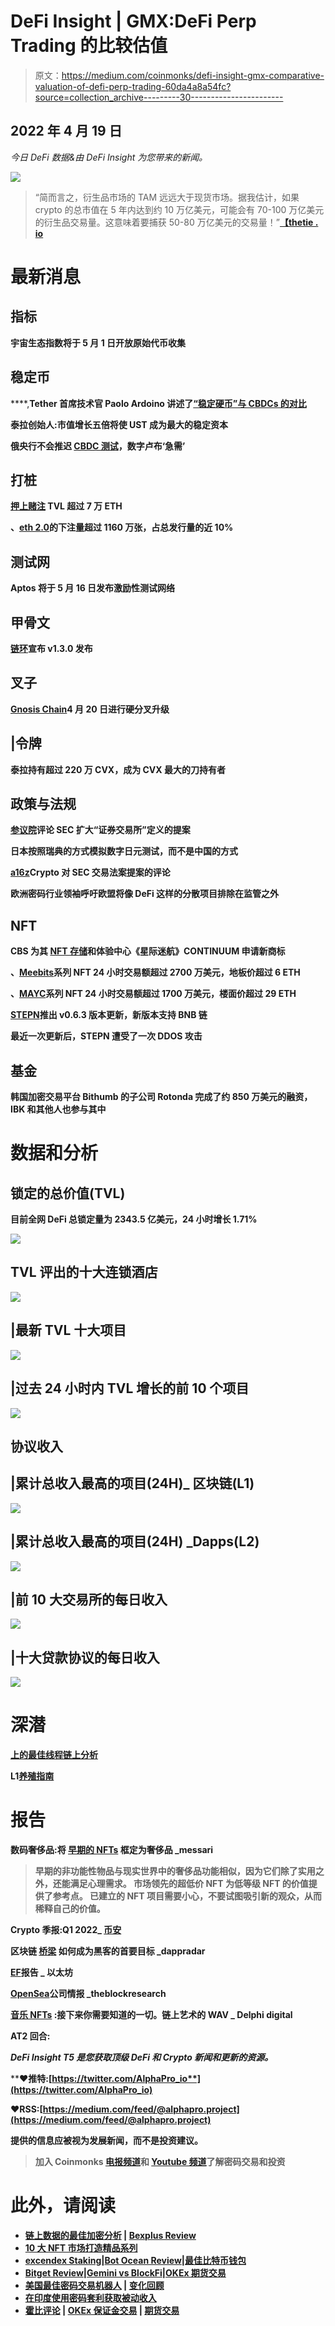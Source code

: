 # DeFi Insight | GMX:DeFi Perp Trading 的比较估值

> 原文：<https://medium.com/coinmonks/defi-insight-gmx-comparative-valuation-of-defi-perp-trading-60da4a8a54fc?source=collection_archive---------30----------------------->

## 2022 年 4 月 19 日

*今日 DeFi 数据&由 DeFi Insight 为您带来的新闻。*

![](img/914db480c020cc6709a1adcc5d90d183.png)

> “简而言之，衍生品市场的 TAM 远远大于现货市场。据我估计，如果 crypto 的总市值在 5 年内达到约 10 万亿美元，可能会有 70-100 万亿美元的衍生品交易量。这意味着要捕获 50-80 万亿美元的交易量！”**[【thetie . io](https://research.thetie.io/gmx-valuation-vs-dydx/)**

# **最新消息**

## **指标**

**宇宙生态指数将于 5 月 1 日开放原始代币收集**

## **稳定币**

****,**Tether 首席技术官 Paolo Ardoino 讲述了[“稳定硬币”与 CBDCs 的对比](https://gritdaily.com/tether-cto-paolo-ardoino-tells-all-on-stable-coins-versus-cbdcs/)**

**泰拉创始人:市值增长五倍将使 UST 成为最大的稳定资本**

****俄央行不会推迟 [CBDC 测试](https://www.iqstock.news/n/digital-ruble-needed-russias-central-bank-wont-delay-testing-3765598/)，数字卢布‘急需’****

## ****打桩****

******[押上赌注](https://dune.xyz/queries/64967/129756) TVL 超过 7 万 ETH******

********、**[eth 2.0](https://twitter.com/CryptoGucci/status/1516237818841817088)的下注量超过 1160 万张，占总发行量的近 10%******

## ****测试网****

****Aptos 将于 5 月 16 日发布激励性测试网络****

## ****甲骨文****

******[链环](https://twitter.com/chainlink/status/1516171515116535813)宣布 v1.3.0 发布******

## ******叉子******

********[Gnosis Chain](https://www.xdaichain.com/for-validators/hard-forks/token-contract-bytecode-or-2022-04-20-or-21735000)4 月 20 日进行硬分叉升级********

## ******|令牌******

********泰拉持有超过 220 万 CVX，成为 CVX 最大的刀持有者********

## ******政策与法规******

********[参议院](https://consensys.net/blog/news/consensys-comments-on-sec-proposal-to-broaden-the-definition-of-securities-exchange/)评论 SEC 扩大“证券交易所”定义的提案********

******日本按照瑞典的方式模拟数字日元测试，而不是中国的方式******

********[**a16z**](https://a16z.com/2022/04/18/sec-exchange-act-proposal-comment-a16z-crypto/)**Crypto 对 SEC 交易法案提案的评论**********

******欧洲密码行业领袖呼吁欧盟将像 DeFi 这样的分散项目排除在监管之外******

## ******NFT******

********CBS 为其 [NFT 存储](https://blog.cryptoflies.com/cbs-files-new-trademark-application-for-its-nft-storage-and-experiential-hub-star-trek-continuum/)和体验中心《星际迷航》CONTINUUM 申请新商标********

********、**[Meebits](https://nftgo.io/collection/meebits/overview)系列 NFT 24 小时交易额超过 2700 万美元，地板价超过 6 ETH******

******、**[MAYC](https://nftgo.io/collection/mutant-ape-yacht-club/overview)系列 NFT 24 小时交易额超过 1700 万美元，楼面价超过 29 ETH****

******[STEPN](https://twitter.com/Stepnofficial)推出 v0.6.3 版本更新，新版本支持 BNB 链******

******最近一次更新后，STEPN 遭受了一次 DDOS 攻击******

## ******基金******

******韩国加密交易平台 Bithumb 的子公司 Rotonda 完成了约 850 万美元的融资，IBK 和其他人也参与其中******

# ******数据和分析******

## ******锁定的总价值(TVL)******

******目前全网 DeFi 总锁定量为 2343.5 亿美元，24 小时增长 1.71%******

******![](img/b5ff7cc262d05b913d3dd4c916c8e54f.png)******

## ******TVL 评出的十大连锁酒店******

******![](img/db39e3a12423e04a53a7382ea880fe9e.png)******

## ******|最新 TVL 十大项目******

******![](img/bc1e967b9cff29eb99f5d8bd988eb0ef.png)******

## ******|过去 24 小时内 TVL 增长的前 10 个项目******

******![](img/f64bef1bf3c670630fd5d1858972d722.png)******

## ******协议收入******

## ******|累计总收入最高的项目(24H)_ 区块链(L1)******

******![](img/5f379b28f0470b185c4836e05f300096.png)******

## ******|累计总收入最高的项目(24H) _Dapps(L2)******

******![](img/6564f6cc62a5cbdf19ae1e63a3dbe921.png)******

## ******|前 10 大交易所的每日收入******

******![](img/c2563b7d2e3be9f02168300cbb783dce.png)******

## ******|十大贷款协议的每日收入******

******![](img/88053471f9a97d4f423e2d9a9aadc945.png)******

# ******深潜******

********[**上的最佳线程链上分析**](https://twitter.com/virtualkenji/status/1515342396640223235?s=21&t=1UE0rINkvAU9z75c9qUOTQ)********

******L1**[**养殖指南**](https://twitter.com/ThorHartvigsen/status/1515290331373346816)****

# ****报告****

******数码奢侈品:将** [**早期的 NFTs**](https://messari.io/article/digital-luxury) **框定为奢侈品 _messari******

> ****早期的非功能性物品与现实世界中的奢侈品功能相似，因为它们除了实用之外，还能满足心理需求。
> 市场领先的超低价 NFT 为低等级 NFT 的价值提供了参考点。
> 已建立的 NFT 项目需要小心，不要试图吸引新的观众，从而稀释自己的价值。****

******Crypto 季报:Q1 2022_** [**币安**](https://www.binance.com/en/blog/futures/crypto-quarterly-report-q1-2022-421499824684903692?ref=AZTKZ9XS&utm_source=BinanceTwitter&utm_medium=GlobalSocial&utm_campaign=GlobalSocial)****

******区块链** [**桥梁**](https://dappradar.com/blog/how-blockchain-bridges-became-hackers-prime-targets) **如何成为黑客的首要目标 _dappradar******

******[**EF**](https://twitter.com/ethereum/status/1515950624592080900)**报告 _ 以太坊********

******[**OpenSea**](https://www.theblockresearch.com/opensea-company-intelligence-142198)**公司情报 _theblockresearch********

******[**音乐 NFTs**](https://members.delphidigital.io/reports/bull-case-for-music-nfts) **:接下来你需要知道的一切。链上艺术的 WAV _ Delphi digital********

****AT2 回合:****

*****DeFi Insight T5 是您获取顶级 DeFi 和 Crypto 新闻和更新的资源。*****

******❤推特:**[**https://twitter.com/AlphaPro_io**](https://twitter.com/AlphaPro_io)****

******❤RSS:**[https://medium.com/feed/@alphapro.project](https://medium.com/feed/@alphapro.project)****

****提供的信息应被视为发展新闻，而不是投资建议。****

> ****加入 Coinmonks [电报频道](https://t.me/coincodecap)和 [Youtube 频道](https://www.youtube.com/c/coinmonks/videos)了解密码交易和投资****

# ****此外，请阅读****

*   ****[链上数据的最佳加密分析](https://coincodecap.com/blockchain-analytics) | [Bexplus Review](https://coincodecap.com/bexplus-review)****
*   ****[10 大 NFT 市场打造精品系列](https://coincodecap.com/nft-marketplaces)****
*   ****[excendex Staking](https://coincodecap.com/ascendex-staking)|[Bot Ocean Review](https://coincodecap.com/bot-ocean-review)|[最佳比特币钱包](https://coincodecap.com/bitcoin-wallets-india)****
*   ****[Bitget Review](https://coincodecap.com/bitget-review)|[Gemini vs BlockFi](https://coincodecap.com/gemini-vs-blockfi)|[OKEx 期货交易](https://coincodecap.com/okex-futures-trading)****
*   ****[美国最佳密码交易机器人](https://coincodecap.com/crypto-trading-bots-in-the-us) | [变化回顾](https://coincodecap.com/changelly-review)****
*   ****[在印度使用密码套利获取被动收入](https://coincodecap.com/crypto-arbitrage-in-india)****
*   ****[霍比评论](https://coincodecap.com/huobi-review) | [OKEx 保证金交易](https://coincodecap.com/okex-margin-trading) | [期货交易](https://coincodecap.com/futures-trading)****